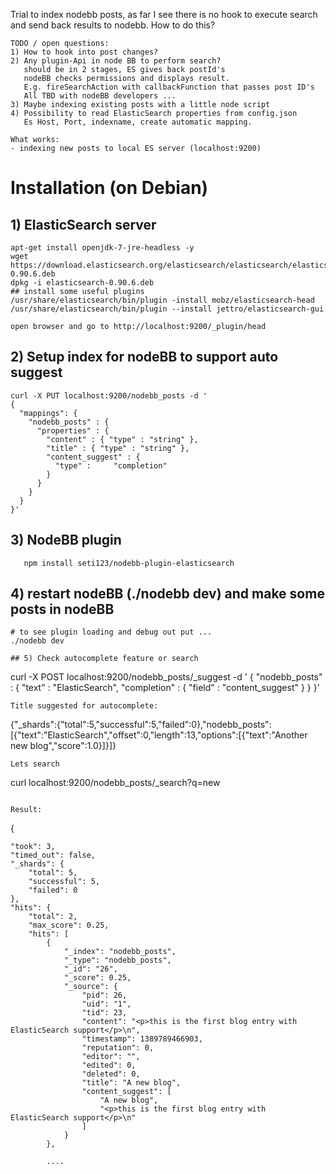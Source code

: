 Trial to index nodebb posts, as far I see there is no hook to execute search and send back results to nodebb. How to do this?
```
TODO / open questions: 
1) How to hook into post changes?
2) Any plugin-Api in node BB to perform search?
   should be in 2 stages, ES gives back postId's
   nodeBB checks permissions and displays result.
   E.g. fireSearchAction with callbackFunction that passes post ID's
   All TBD with nodeBB developers ...
3) Maybe indexing existing posts with a little node script
4) Possibility to read ElasticSearch properties from config.json
   Es Host, Port, indexname, create automatic mapping.
   
What works:
- indexing new posts to local ES server (localhost:9200)
```

# Installation (on Debian)
## 1) ElasticSearch server

```
apt-get install openjdk-7-jre-headless -y
wget https://download.elasticsearch.org/elasticsearch/elasticsearch/elasticsearch-0.90.6.deb
dpkg -i elasticsearch-0.90.6.deb
## install some useful plugins
/usr/share/elasticsearch/bin/plugin -install mobz/elasticsearch-head
/usr/share/elasticsearch/bin/plugin --install jettro/elasticsearch-gui 

open browser and go to http://localhost:9200/_plugin/head
```
## 2) Setup index for nodeBB to support auto suggest
```
curl -X PUT localhost:9200/nodebb_posts -d '
{
  "mappings": {
    "nodebb_posts" : {
      "properties" : {
        "content" : { "type" : "string" },
        "title" : { "type" : "string" },
        "content_suggest" : {
          "type" :     "completion"
        }
      }
    }
  }
}'
```
## 3) NodeBB plugin 
```
   npm install seti123/nodebb-plugin-elasticsearch
```

## 4) restart nodeBB (./nodebb dev) and make some posts in nodeBB
```
# to see plugin loading and debug out put ...
./nodebb dev

## 5) Check autocomplete feature or search 

```
curl -X POST localhost:9200/nodebb_posts/_suggest -d '
{
  "nodebb_posts" : {
    "text" : "ElasticSearch",
    "completion" : {
      "field" : "content_suggest"
    }
  }
}'
```
Title suggested for autocomplete:
```
{"_shards":{"total":5,"successful":5,"failed":0},"nodebb_posts":[{"text":"ElasticSearch","offset":0,"length":13,"options":[{"text":"Another new blog","score":1.0}]}]}
```
Lets search
```
curl localhost:9200/nodebb_posts/_search?q=new
```

Result:

```
{

    "took": 3,
    "timed_out": false,
    "_shards": {
        "total": 5,
        "successful": 5,
        "failed": 0
    },
    "hits": {
        "total": 2,
        "max_score": 0.25,
        "hits": [
            {
                "_index": "nodebb_posts",
                "_type": "nodebb_posts",
                "_id": "26",
                "_score": 0.25,
                "_source": {
                    "pid": 26,
                    "uid": "1",
                    "tid": 23,
                    "content": "<p>this is the first blog entry with ElasticSearch support</p>\n",
                    "timestamp": 1389789466903,
                    "reputation": 0,
                    "editor": "",
                    "edited": 0,
                    "deleted": 0,
                    "title": "A new blog",
                    "content_suggest": [
                        "A new blog",
                        "<p>this is the first blog entry with ElasticSearch support</p>\n"
                    ]
                }
            },
            
            ....
```



